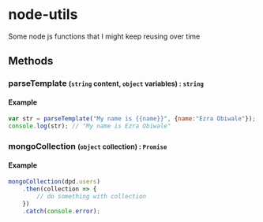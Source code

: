 
# node-utils
Some node js functions that I might keep reusing over time

## Methods

### parseTemplate <small>(`string` content, `object` variables) : `string`</small>

#### Example
````js
var str = parseTemplate("My name is {{name}}", {name:"Ezra Obiwale"});
console.log(str); // "My name is Ezra Obiwale"
````

### mongoCollection <small>(`object` collection) : `Promise`</small>

#### Example
````js
mongoCollection(dpd.users)
    .then(collection => {
        // do something with collection
    })
    .catch(console.error);
````

